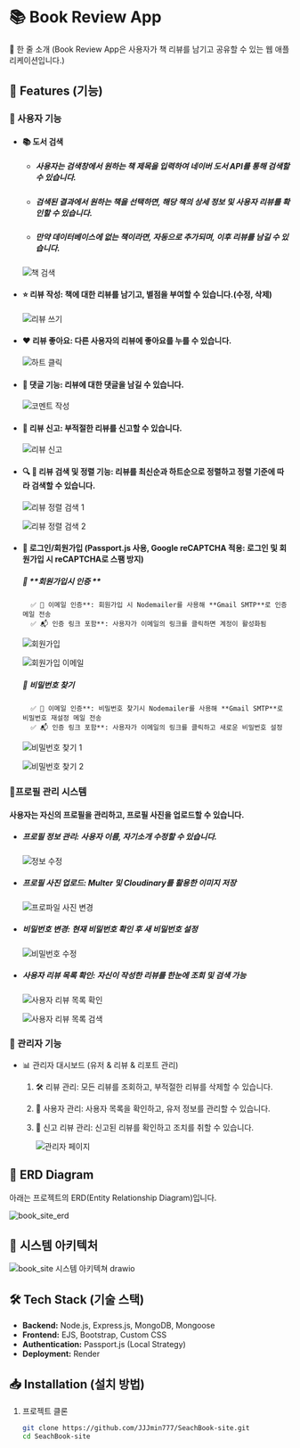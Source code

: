 # 📚 Book Review App

🚀 한 줄 소개 (Book Review App은 사용자가 책 리뷰를 남기고 공유할 수 있는 웹 애플리케이션입니다.)

## 📌 Features (기능)
### 🔹 사용자 기능
-  #### 📚 도서 검색
      - ##### 사용자는 검색창에서 원하는 책 제목을 입력하여 네이버 도서 API를 통해 검색할 수 있습니다.
      - ##### 검색된 결과에서 원하는 책을 선택하면, 해당 책의 상세 정보 및 사용자 리뷰를 확인할 수 있습니다.
      - ##### 만약 데이터베이스에 없는 책이라면, 자동으로 추가되며, 이후 리뷰를 남길 수 있습니다.


     ![책 검색](https://github.com/user-attachments/assets/d937cb76-e578-46f6-9f53-923e7b0b4020)


- #### ⭐ 리뷰 작성: 책에 대한 리뷰를 남기고, 별점을 부여할 수 있습니다.(수정, 삭제)
   
     ![리뷰 쓰기](https://github.com/user-attachments/assets/9e10f3b5-6453-49a2-8814-33a1b5803f91)

  
- #### ❤️ 리뷰 좋아요: 다른 사용자의 리뷰에 좋아요를 누를 수 있습니다.

     ![하트 클릭](https://github.com/user-attachments/assets/d357580d-e846-46de-96bd-0654796518b1)

- #### 💬 댓글 기능: 리뷰에 대한 댓글을 남길 수 있습니다.

     ![코멘트 작성](https://github.com/user-attachments/assets/66b22590-ccd0-4417-9204-1e33bc4ca6cb)

  
- #### 🚨 리뷰 신고: 부적절한 리뷰를 신고할 수 있습니다.

     ![리뷰 신고](https://github.com/user-attachments/assets/247d4da4-da81-4078-91f8-d3fd8e2d37da)
  
- #### 🔍 🔄 리뷰 검색 및 정렬 기능: 리뷰를 최신순과 하트순으로 정렬하고 정렬 기준에 따라 검색할 수 있습니다. 

     ![리뷰 정렬 검색 1](https://github.com/user-attachments/assets/635a710a-0553-4b8d-b6cd-d5f1d08b6776)

     ![리뷰 정렬 검색 2](https://github.com/user-attachments/assets/ac49175a-ac1a-4e22-a2fc-bfeff7b87913)



       
- #### 🔐 로그인/회원가입 (Passport.js 사용, **Google reCAPTCHA 적용**: 로그인 및 회원가입 시 reCAPTCHA로 **스팸 방지**)
     ##### 🔑 **회원가입시 인증 **
        ✅ 📩 이메일 인증**: 회원가입 시 Nodemailer를 사용해 **Gmail SMTP**로 인증 메일 전송
        ✅ 📬 인증 링크 포함**: 사용자가 이메일의 링크를 클릭하면 계정이 활성화됨

     ![회원가입](https://github.com/user-attachments/assets/45ae8bfd-be55-45fe-ae71-a72a8b897b1e)

     ![회원가입 이메일](https://github.com/user-attachments/assets/004c8ec5-93a5-4613-b0f8-fa9ae423a0ba)

     ##### 🔑 비밀번호 찾기
        ✅ 📩 이메일 인증**: 비밀번호 찾기시 Nodemailer를 사용해 **Gmail SMTP**로 비밀번호 재설정 메일 전송
        ✅ 📬 인증 링크 포함**: 사용자가 이메일의 링크를 클릭하고 새로운 비밀번호 설정

     ![비밀번호 찾기 1](https://github.com/user-attachments/assets/9af9d4ff-f5fa-4cc7-be30-7ad75c4393e3)
  
     ![비밀번호 찾기 2](https://github.com/user-attachments/assets/c9b0ca74-402c-43a7-9254-3da52bb12ba9)

### 🔹프로필 관리 시스템
   #### 사용자는 자신의 프로필을 관리하고, 프로필 사진을 업로드할 수 있습니다.

   - ##### 프로필 정보 관리: 사용자 이름, 자기소개 수정할 수 있습니다.

     ![정보 수정](https://github.com/user-attachments/assets/6e926b9b-a09f-4f6d-9a51-8f33c2a213e0)

   - ##### 프로필 사진 업로드: Multer 및 Cloudinary를 활용한 이미지 저장

     ![프로파일 사진 변경](https://github.com/user-attachments/assets/f6dd827d-f8b9-46a9-8a72-d36dc6c0741f)

   - ##### 비밀번호 변경: 현재 비밀번호 확인 후 새 비밀번호 설정

     ![비밀번호 수정](https://github.com/user-attachments/assets/6c5acec5-8008-4e93-8432-04d51cdaf425)

   - ##### 사용자 리뷰 목록 확인: 자신이 작성한 리뷰를 한눈에 조회 및 검색 가능

     ![사용자 리뷰 목록 확인](https://github.com/user-attachments/assets/c70b4c84-8365-414c-bab9-b1ffb05e2e39)

     ![사용자 리뷰 목록 검색](https://github.com/user-attachments/assets/206dd165-2582-4426-b7fd-fa38f49ec44b)

     
### 🔹 관리자 기능
- 📊 관리자 대시보드 (유저 & 리뷰 & 리포트 관리)
  1. 🛠 리뷰 관리: 모든 리뷰를 조회하고, 부적절한 리뷰를 삭제할 수 있습니다.
  2. 👤 사용자 관리: 사용자 목록을 확인하고, 유저 정보를 관리할 수 있습니다.
  3. 🚨 신고 리뷰 관리: 신고된 리뷰를 확인하고 조치를 취할 수 있습니다.
 
     ![관리자 페이지](https://github.com/user-attachments/assets/57935669-1ae3-47b7-8c82-37748c96dfd1)
     
## 📌 ERD Diagram
아래는 프로젝트의 ERD(Entity Relationship Diagram)입니다.

![book_site_erd](https://github.com/user-attachments/assets/9d3840fd-b907-44cf-ab4b-7392e73a7467)

## 📌 시스템 아키텍처

![book_site 시스템 아키텍쳐 drawio](https://github.com/user-attachments/assets/50ec2036-21d6-4df4-841e-8bc32d058b2a)


## 🛠️ Tech Stack (기술 스택)
- **Backend:** Node.js, Express.js, MongoDB, Mongoose
- **Frontend:** EJS, Bootstrap, Custom CSS
- **Authentication:** Passport.js (Local Strategy)
- **Deployment:** Render

## 📥 Installation (설치 방법)
1. 프로젝트 클론
   ```sh
   git clone https://github.com/JJJmin777/SeachBook-site.git
   cd SeachBook-site
